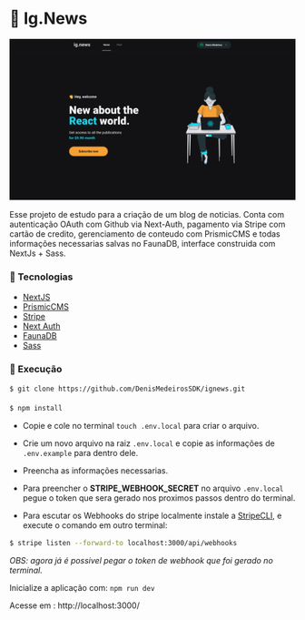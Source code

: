 # 📰 Ig.News

![thumbnail](./docs/home.png)

Esse projeto de estudo para a criação de um blog de noticias. Conta com autenticação OAuth com Github via Next-Auth, pagamento via Stripe com cartão de credito, gerenciamento de conteudo com PrismicCMS e todas informações necessarias salvas no FaunaDB, interface construida com NextJs + Sass.

### 🔧 Tecnologias

- [NextJS](https://nextjs.org/)
- [PrismicCMS](https://prismic.io/)
- [Stripe](https://stripe.com/en-br)
- [Next Auth](https://next-auth.js.org/)
- [FaunaDB](https://fauna.com/)
- [Sass](https://sass-lang.com/)

### 🔨 Execução

```bash
$ git clone https://github.com/DenisMedeirosSDK/ignews.git

$ npm install
```

- Copie e cole no terminal `touch .env.local` para criar o arquivo.

- Crie um novo arquivo na raiz `.env.local` e copie as informações de `.env.example` para dentro dele.

- Preencha as informações necessarias.

- Para preencher o **STRIPE_WEBHOOK_SECRET** no arquivo `.env.local` pegue o token que sera gerado nos proximos passos dentro do terminal.

- Para escutar os Webhooks do stripe localmente instale a [StripeCLI](https://stripe.com/docs/stripe-cli), e execute o comando em outro terminal:

```bash
$ stripe listen --forward-to localhost:3000/api/webhooks
```

_OBS: agora já é possivel pegar o token de webhook que foi gerado no terminal._

Inicialize a aplicação com: `npm run dev`

Acesse em : http://localhost:3000/
